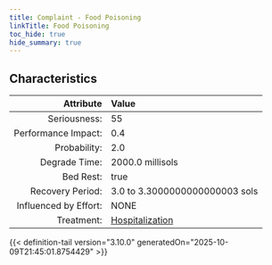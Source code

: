 ```yaml
---
title: Complaint - Food Poisoning
linkTitle: Food Poisoning
toc_hide: true
hide_summary: true
---
```

<!-- This is generated by the MarsSim HelpGenertor, do not edit. -->

## Characteristics

| Attribute      | Value |
|--------:|:------|
|Seriousness:|55|
|Performance Impact:|0.4|
|Probability:|2.0|
|Degrade Time:|2000.0 millisols|
|Bed Rest:|true|
|Recovery Period:|3.0 to 3.3000000000000003 sols|
|Influenced by Effort:|NONE|
|Treatment:|[Hospitalization](/docs/definitions/treatment/hospitalization)|
 


{{< definition-tail version="3.10.0" generatedOn="2025-10-09T21:45:01.8754429" >}}

